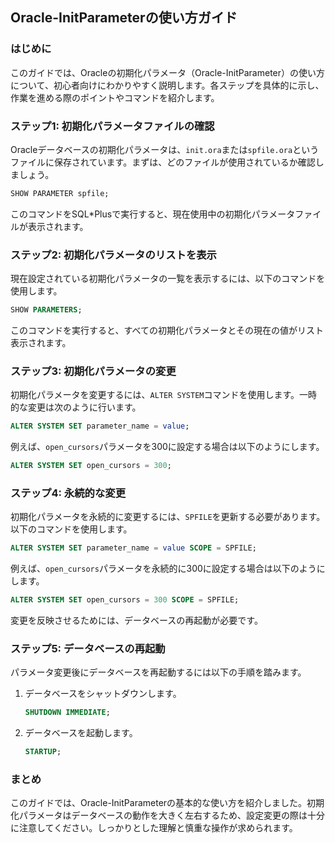## Oracle-InitParameterの使い方ガイド

### はじめに
このガイドでは、Oracleの初期化パラメータ（Oracle-InitParameter）の使い方について、初心者向けにわかりやすく説明します。各ステップを具体的に示し、作業を進める際のポイントやコマンドを紹介します。

### ステップ1: 初期化パラメータファイルの確認
Oracleデータベースの初期化パラメータは、`init.ora`または`spfile.ora`というファイルに保存されています。まずは、どのファイルが使用されているか確認しましょう。

```sql
SHOW PARAMETER spfile;
```

このコマンドをSQL*Plusで実行すると、現在使用中の初期化パラメータファイルが表示されます。

### ステップ2: 初期化パラメータのリストを表示
現在設定されている初期化パラメータの一覧を表示するには、以下のコマンドを使用します。

```sql
SHOW PARAMETERS;
```

このコマンドを実行すると、すべての初期化パラメータとその現在の値がリスト表示されます。

### ステップ3: 初期化パラメータの変更
初期化パラメータを変更するには、`ALTER SYSTEM`コマンドを使用します。一時的な変更は次のように行います。

```sql
ALTER SYSTEM SET parameter_name = value;
```

例えば、`open_cursors`パラメータを300に設定する場合は以下のようにします。

```sql
ALTER SYSTEM SET open_cursors = 300;
```

### ステップ4: 永続的な変更
初期化パラメータを永続的に変更するには、`SPFILE`を更新する必要があります。以下のコマンドを使用します。

```sql
ALTER SYSTEM SET parameter_name = value SCOPE = SPFILE;
```

例えば、`open_cursors`パラメータを永続的に300に設定する場合は以下のようにします。

```sql
ALTER SYSTEM SET open_cursors = 300 SCOPE = SPFILE;
```

変更を反映させるためには、データベースの再起動が必要です。

### ステップ5: データベースの再起動
パラメータ変更後にデータベースを再起動するには以下の手順を踏みます。

1. データベースをシャットダウンします。
   ```sql
   SHUTDOWN IMMEDIATE;
   ```

2. データベースを起動します。
   ```sql
   STARTUP;
   ```

### まとめ
このガイドでは、Oracle-InitParameterの基本的な使い方を紹介しました。初期化パラメータはデータベースの動作を大きく左右するため、設定変更の際は十分に注意してください。しっかりとした理解と慎重な操作が求められます。